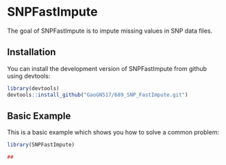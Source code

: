 
# SNPFastImpute

<!-- badges: start -->
<!-- badges: end -->

The goal of SNPFastImpute is to impute missing values in SNP data files. 

## Installation

You can install the development version of SNPFastImpute from github using devtools:

``` r
library(devtools)
devtools::install_github("GaoGN517/689_SNP_FastImpute.git")
```

## Basic Example

This is a basic example which shows you how to solve a common problem:

``` r
library(SNPFastImpute)

## 
```

